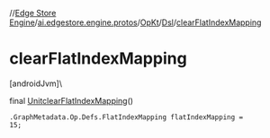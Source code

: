 //[Edge Store Engine](../../../../index.md)/[ai.edgestore.engine.protos](../../index.md)/[OpKt](../index.md)/[Dsl](index.md)/[clearFlatIndexMapping](clear-flat-index-mapping.md)

# clearFlatIndexMapping

[androidJvm]\

final [Unit](https://kotlinlang.org/api/latest/jvm/stdlib/kotlin/-unit/index.html)[clearFlatIndexMapping](clear-flat-index-mapping.md)()

<code>.GraphMetadata.Op.Defs.FlatIndexMapping flatIndexMapping = 15;</code>

